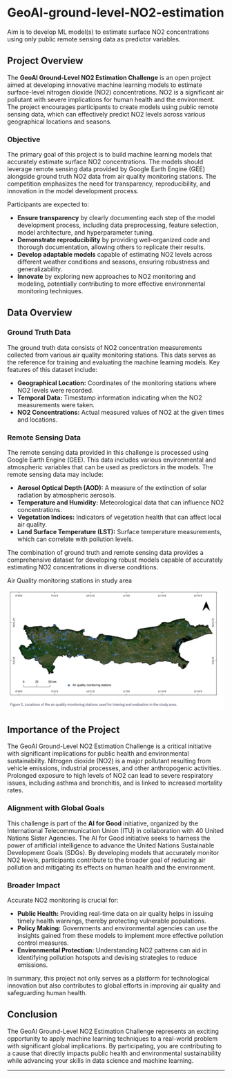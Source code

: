 # GeoAI-ground-level-NO2-estimation
 Aim is to develop ML model(s) to estimate surface NO2 concentrations using only public remote sensing data as predictor variables.


## Project Overview

The **GeoAI Ground-Level NO2 Estimation Challenge** is an open project aimed at developing innovative machine learning models to estimate surface-level nitrogen dioxide (NO2) concentrations. NO2 is a significant air pollutant with severe implications for human health and the environment. The project encourages participants to create models using public remote sensing data, which can effectively predict NO2 levels across various geographical locations and seasons.

### Objective

The primary goal of this project is to build machine learning models that accurately estimate surface NO2 concentrations. The models should leverage remote sensing data provided by Google Earth Engine (GEE) alongside ground truth NO2 data from air quality monitoring stations. The competition emphasizes the need for transparency, reproducibility, and innovation in the model development process.

Participants are expected to:
- **Ensure transparency** by clearly documenting each step of the model development process, including data preprocessing, feature selection, model architecture, and hyperparameter tuning.
- **Demonstrate reproducibility** by providing well-organized code and thorough documentation, allowing others to replicate their results.
- **Develop adaptable models** capable of estimating NO2 levels across different weather conditions and seasons, ensuring robustness and generalizability.
- **Innovate** by exploring new approaches to NO2 monitoring and modeling, potentially contributing to more effective environmental monitoring techniques.

## Data Overview

### Ground Truth Data

The ground truth data consists of NO2 concentration measurements collected from various air quality monitoring stations. This data serves as the reference for training and evaluating the machine learning models. Key features of this dataset include:
- **Geographical Location:** Coordinates of the monitoring stations where NO2 levels were recorded.
- **Temporal Data:** Timestamp information indicating when the NO2 measurements were taken.
- **NO2 Concentrations:** Actual measured values of NO2 at the given times and locations.

### Remote Sensing Data

The remote sensing data provided in this challenge is processed using Google Earth Engine (GEE). This data includes various environmental and atmospheric variables that can be used as predictors in the models. The remote sensing data may include:
- **Aerosol Optical Depth (AOD):** A measure of the extinction of solar radiation by atmospheric aerosols.
- **Temperature and Humidity:** Meteorological data that can influence NO2 concentrations.
- **Vegetation Indices:** Indicators of vegetation health that can affect local air quality.
- **Land Surface Temperature (LST):** Surface temperature measurements, which can correlate with pollution levels.

The combination of ground truth and remote sensing data provides a comprehensive dataset for developing robust models capable of accurately estimating NO2 concentrations in diverse conditions.

Air Quality monitoring stations in study area

![](study_area.jpg)
## Importance of the Project

The GeoAI Ground-Level NO2 Estimation Challenge is a critical initiative with significant implications for public health and environmental sustainability. Nitrogen dioxide (NO2) is a major pollutant resulting from vehicle emissions, industrial processes, and other anthropogenic activities. Prolonged exposure to high levels of NO2 can lead to severe respiratory issues, including asthma and bronchitis, and is linked to increased mortality rates.

### Alignment with Global Goals

This challenge is part of the **AI for Good** initiative, organized by the International Telecommunication Union (ITU) in collaboration with 40 United Nations Sister Agencies. The AI for Good initiative seeks to harness the power of artificial intelligence to advance the United Nations Sustainable Development Goals (SDGs). By developing models that accurately monitor NO2 levels, participants contribute to the broader goal of reducing air pollution and mitigating its effects on human health and the environment.

### Broader Impact

Accurate NO2 monitoring is crucial for:
- **Public Health:** Providing real-time data on air quality helps in issuing timely health warnings, thereby protecting vulnerable populations.
- **Policy Making:** Governments and environmental agencies can use the insights gained from these models to implement more effective pollution control measures.
- **Environmental Protection:** Understanding NO2 patterns can aid in identifying pollution hotspots and devising strategies to reduce emissions.

In summary, this project not only serves as a platform for technological innovation but also contributes to global efforts in improving air quality and safeguarding human health.

## Conclusion

The GeoAI Ground-Level NO2 Estimation Challenge represents an exciting opportunity to apply machine learning techniques to a real-world problem with significant global implications. By participating, you are contributing to a cause that directly impacts public health and environmental sustainability while advancing your skills in data science and machine learning.

---
